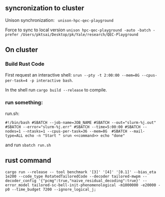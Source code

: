 ## syncronization to cluster

Unison synchronization: ` unison-hpc-qec-playground`

Force to sync to local version
`unison hpc-qec-playground -auto -batch -prefer /Users/pktsai/Desktop/pk/Yale/research/QEC-Playground`

## On cluster
### Build Rust Code
First request an interactive shell: 
`srun --pty -t 2:00:00 --mem=8G --cpus-per-task=4 -p interactive bash`.

In the shell run 
`cargo build --release` 
to compile.

### run something:
run.sh:

`
#!/bin/bash
#SBATCH --job-name=JOB_NAME
#SBATCH --out="slurm-%j.out"
#SBATCH --error="slurm-%j.err"
#SBATCH --time=5:00:00
#SBATCH --nodes=1 --ntasks=1 --cpus-per-task=36 --mem=8G 
#SBATCH --mail-type=ALL
echo -n "Start "
srun <<command>>
echo "done"
`

and run `sbatch run.sh`


## rust command
`cargo run --release -- tool benchmark '[3]' '[4]' '[0.1]' --bias_eta 1e200 --code_type RotatedTailoredCode --decoder tailored-mwpm --decoder_config '{"pcmg":true,"naive_residual_decoding":true}' --error_model tailored-sc-bell-init-phenomenological -m1000000 -e20000 -p0 --time_budget 7200 --ignore_logical_j;`